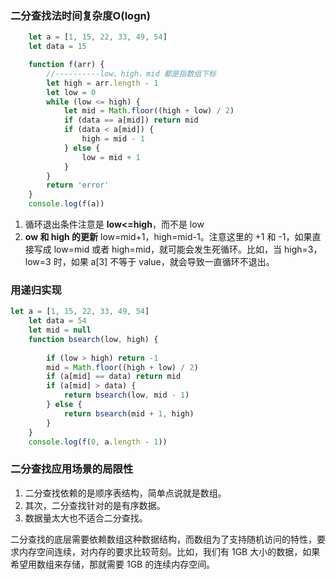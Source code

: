 ###  二分查找法时间复杂度O(logn) 

 

 

```javascript
    let a = [1, 15, 22, 33, 49, 54]
    let data = 15

    function f(arr) {
        //----------low、high、mid 都是指数组下标
        let high = arr.length - 1
        let low = 0
        while (low <= high) {
            let mid = Math.floor((high + low) / 2)
            if (data == a[mid]) return mid
            if (data < a[mid]) {
                high = mid - 1
            } else {
                low = mid + 1
            }
        }
        return 'error'
    }
    console.log(f(a))
```



1. 循环退出条件注意是 **low<=high**，而不是 low
2. **ow 和 high 的更新**                                                                                               low=mid+1，high=mid-1。注意这里的 +1 和 -1，如果直接写成 low=mid 或者 high=mid，就可能会发生死循环。比如，当 high=3，low=3 时，如果 a[3] 不等于 value，就会导致一直循环不退出。

### 用递归实现

```javascript
let a = [1, 15, 22, 33, 49, 54]
    let data = 54
    let mid = null
    function bsearch(low, high) {
        
        if (low > high) return -1
        mid = Math.floor((high + low) / 2)
        if (a[mid] == data) return mid
        if (a[mid] > data) {
            return bsearch(low, mid - 1)
        } else {
            return bsearch(mid + 1, high)
        }
    }
    console.log(f(0, a.length - 1))
```

### 二分查找应用场景的局限性

1. 二分查找依赖的是顺序表结构，简单点说就是数组。
2. 其次，二分查找针对的是有序数据。
3. 数据量太大也不适合二分查找。

二分查找的底层需要依赖数组这种数据结构，而数组为了支持随机访问的特性，要求内存空间连续，对内存的要求比较苛刻。比如，我们有 1GB 大小的数据，如果希望用数组来存储，那就需要 1GB 的连续内存空间。